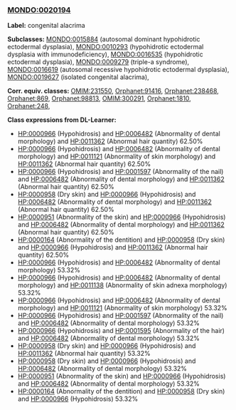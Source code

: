 
### [MONDO:0020194](http://purl.obolibrary.org/obo/MONDO_0020194)
**Label:** congenital alacrima

**Subclasses:** [MONDO:0015884](http://purl.obolibrary.org/obo/MONDO_0015884) (autosomal dominant hypohidrotic ectodermal dysplasia), [MONDO:0010293](http://purl.obolibrary.org/obo/MONDO_0010293) (hypohidrotic ectodermal dysplasia with immunodeficiency), [MONDO:0016535](http://purl.obolibrary.org/obo/MONDO_0016535) (hypohidrotic ectodermal dysplasia), [MONDO:0009279](http://purl.obolibrary.org/obo/MONDO_0009279) (triple-a syndrome), [MONDO:0016619](http://purl.obolibrary.org/obo/MONDO_0016619) (autosomal recessive hypohidrotic ectodermal dysplasia), [MONDO:0019627](http://purl.obolibrary.org/obo/MONDO_0019627) (isolated congenital alacrima), 

**Corr. equiv. classes:** [OMIM:231550](http://purl.obolibrary.org/obo/OMIM_231550), [Orphanet:91416](http://www.orpha.net/ORDO/Orphanet_91416), [Orphanet:238468](http://www.orpha.net/ORDO/Orphanet_238468), [Orphanet:869](http://www.orpha.net/ORDO/Orphanet_869), [Orphanet:98813](http://www.orpha.net/ORDO/Orphanet_98813), [OMIM:300291](http://purl.obolibrary.org/obo/OMIM_300291), [Orphanet:1810](http://www.orpha.net/ORDO/Orphanet_1810), [Orphanet:248](http://www.orpha.net/ORDO/Orphanet_248), 

**Class expressions from DL-Learner:**

- [HP:0000966](http://purl.obolibrary.org/obo/HP_0000966) (Hypohidrosis) and [HP:0006482](http://purl.obolibrary.org/obo/HP_0006482) (Abnormality of dental morphology) and [HP:0011362](http://purl.obolibrary.org/obo/HP_0011362) (Abnormal hair quantity) 62.50%
- [HP:0000966](http://purl.obolibrary.org/obo/HP_0000966) (Hypohidrosis) and [HP:0006482](http://purl.obolibrary.org/obo/HP_0006482) (Abnormality of dental morphology) and [HP:0011121](http://purl.obolibrary.org/obo/HP_0011121) (Abnormality of skin morphology) and [HP:0011362](http://purl.obolibrary.org/obo/HP_0011362) (Abnormal hair quantity) 62.50%
- [HP:0000966](http://purl.obolibrary.org/obo/HP_0000966) (Hypohidrosis) and [HP:0001597](http://purl.obolibrary.org/obo/HP_0001597) (Abnormality of the nail) and [HP:0006482](http://purl.obolibrary.org/obo/HP_0006482) (Abnormality of dental morphology) and [HP:0011362](http://purl.obolibrary.org/obo/HP_0011362) (Abnormal hair quantity) 62.50%
- [HP:0000958](http://purl.obolibrary.org/obo/HP_0000958) (Dry skin) and [HP:0000966](http://purl.obolibrary.org/obo/HP_0000966) (Hypohidrosis) and [HP:0006482](http://purl.obolibrary.org/obo/HP_0006482) (Abnormality of dental morphology) and [HP:0011362](http://purl.obolibrary.org/obo/HP_0011362) (Abnormal hair quantity) 62.50%
- [HP:0000951](http://purl.obolibrary.org/obo/HP_0000951) (Abnormality of the skin) and [HP:0000966](http://purl.obolibrary.org/obo/HP_0000966) (Hypohidrosis) and [HP:0006482](http://purl.obolibrary.org/obo/HP_0006482) (Abnormality of dental morphology) and [HP:0011362](http://purl.obolibrary.org/obo/HP_0011362) (Abnormal hair quantity) 62.50%
- [HP:0000164](http://purl.obolibrary.org/obo/HP_0000164) (Abnormality of the dentition) and [HP:0000958](http://purl.obolibrary.org/obo/HP_0000958) (Dry skin) and [HP:0000966](http://purl.obolibrary.org/obo/HP_0000966) (Hypohidrosis) and [HP:0011362](http://purl.obolibrary.org/obo/HP_0011362) (Abnormal hair quantity) 62.50%
- [HP:0000966](http://purl.obolibrary.org/obo/HP_0000966) (Hypohidrosis) and [HP:0006482](http://purl.obolibrary.org/obo/HP_0006482) (Abnormality of dental morphology) 53.32%
- [HP:0000966](http://purl.obolibrary.org/obo/HP_0000966) (Hypohidrosis) and [HP:0006482](http://purl.obolibrary.org/obo/HP_0006482) (Abnormality of dental morphology) and [HP:0011138](http://purl.obolibrary.org/obo/HP_0011138) (Abnormality of skin adnexa morphology) 53.32%
- [HP:0000966](http://purl.obolibrary.org/obo/HP_0000966) (Hypohidrosis) and [HP:0006482](http://purl.obolibrary.org/obo/HP_0006482) (Abnormality of dental morphology) and [HP:0011121](http://purl.obolibrary.org/obo/HP_0011121) (Abnormality of skin morphology) 53.32%
- [HP:0000966](http://purl.obolibrary.org/obo/HP_0000966) (Hypohidrosis) and [HP:0001597](http://purl.obolibrary.org/obo/HP_0001597) (Abnormality of the nail) and [HP:0006482](http://purl.obolibrary.org/obo/HP_0006482) (Abnormality of dental morphology) 53.32%
- [HP:0000966](http://purl.obolibrary.org/obo/HP_0000966) (Hypohidrosis) and [HP:0001595](http://purl.obolibrary.org/obo/HP_0001595) (Abnormality of the hair) and [HP:0006482](http://purl.obolibrary.org/obo/HP_0006482) (Abnormality of dental morphology) 53.32%
- [HP:0000958](http://purl.obolibrary.org/obo/HP_0000958) (Dry skin) and [HP:0000966](http://purl.obolibrary.org/obo/HP_0000966) (Hypohidrosis) and [HP:0011362](http://purl.obolibrary.org/obo/HP_0011362) (Abnormal hair quantity) 53.32%
- [HP:0000958](http://purl.obolibrary.org/obo/HP_0000958) (Dry skin) and [HP:0000966](http://purl.obolibrary.org/obo/HP_0000966) (Hypohidrosis) and [HP:0006482](http://purl.obolibrary.org/obo/HP_0006482) (Abnormality of dental morphology) 53.32%
- [HP:0000951](http://purl.obolibrary.org/obo/HP_0000951) (Abnormality of the skin) and [HP:0000966](http://purl.obolibrary.org/obo/HP_0000966) (Hypohidrosis) and [HP:0006482](http://purl.obolibrary.org/obo/HP_0006482) (Abnormality of dental morphology) 53.32%
- [HP:0000164](http://purl.obolibrary.org/obo/HP_0000164) (Abnormality of the dentition) and [HP:0000958](http://purl.obolibrary.org/obo/HP_0000958) (Dry skin) and [HP:0000966](http://purl.obolibrary.org/obo/HP_0000966) (Hypohidrosis) 53.32%


